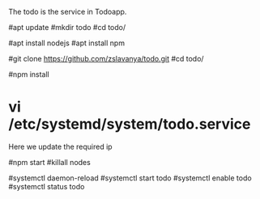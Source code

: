 The todo is the service in Todoapp.

#apt update
#mkdir todo
#cd todo/

#apt install nodejs
#apt install npm

#git clone https://github.com/zslavanya/todo.git
#cd todo/

#npm install
# vi /etc/systemd/system/todo.service
Here we update the required ip

#npm start 
#killall nodes

#systemctl daemon-reload
#systemctl start todo
#systemctl enable todo
#systemctl status todo

